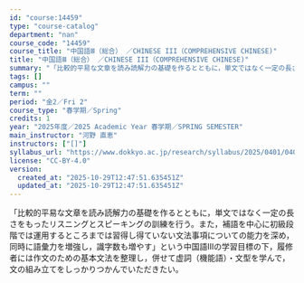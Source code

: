 ```yaml
---
id: "course:14459"
type: "course-catalog"
department: "nan"
course_code: "14459"
course_title: "中国語Ⅲ（総合） ／CHINESE III（COMPREHENSIVE CHINESE)"
title: "中国語Ⅲ（総合） ／CHINESE III（COMPREHENSIVE CHINESE)"
summary: "「比較的平易な文章を読み読解力の基礎を作るとともに，単文ではなく一定の長さをもったリスニングとスピーキングの訓練を行う。また，補語を中心に初級段階では運用するところまでは習得し得ていない文法事項についての能力を深め，同時に語彙力を増強し，識…"
tags: []
campus: ""
term: ""
period: "金2／Fri 2"
course_type: "春学期／Spring"
credits: 1
year: "2025年度／2025 Academic Year 春学期／SPRING SEMESTER"
main_instructor: "河野 直恵"
instructors: ["[]"]
syllabus_url: "https://www.dokkyo.ac.jp/research/syllabus/2025/0401/0401_14459_ja_JP.html"
license: "CC-BY-4.0"
version:
  created_at: "2025-10-29T12:47:51.635451Z"
  updated_at: "2025-10-29T12:47:51.635451Z"
---
```

「比較的平易な文章を読み読解力の基礎を作るとともに，単文ではなく一定の長さをもったリスニングとスピーキングの訓練を行う。また，補語を中心に初級段階では運用するところまでは習得し得ていない文法事項についての能力を深め，同時に語彙力を増強し，識字数も増やす」という中国語Ⅲの学習目標の下，履修者には作文のための基本文法を整理し，併せて虚詞（機能語）・文型を学んで，文の組み立てをしっかりつかんでいただきたい。
